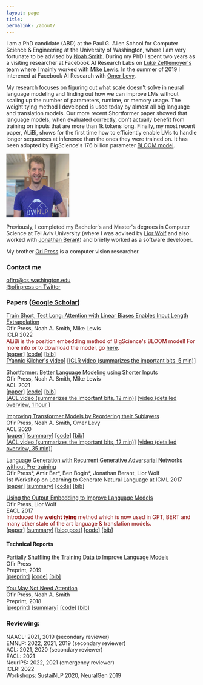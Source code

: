 ```yaml
---
layout: page
title: 
permalink: /about/
---
```


I am a PhD candidate (ABD) at the Paul G. Allen School for Computer Science & Engineering at the University of Washington, where I am very fortunate to be advised by [Noah Smith](https://homes.cs.washington.edu/~nasmith/). 
During my PhD I spent two years as a visiting researcher at Facebook AI Research Labs on [Luke Zettlemoyer's](https://www.cs.washington.edu/people/faculty/lsz) team where I mainly worked with [Mike Lewis](https://ai.facebook.com/people/mike-lewis/). In the summer of 2019 I interened at Facebook AI Research with [Omer Levy](https://levyomer.wordpress.com/). 

My research focuses on figuring out what scale doesn't solve in neural language modeling and finding out how we can improve LMs without scaling up the number of parameters, runtime, or memory usage. The weight tying method I developed is used today by almost all big language and translation models. Our more recent Shortformer paper showed that language models, when evaluated correctly, don't actually benefit from training on inputs that are more than 1k tokens long. Finally, my most recent paper, ALiBi, shows for the first time how to efficiently enable LMs to handle longer sequences at inference than the ones they were trained on. It has been adopted by BigScience's 176 billion parameter [BLOOM model](https://huggingface.co/bigscience/bloom). 

<div class="imgcap">
<img src="/images/me.jpeg" style="width: 33%; height: 33%">
</div>

Previously, I completed my Bachelor's and Master's degrees in Computer Science at Tel Aviv University (where I was advised by [Lior Wolf](http://www.cs.tau.ac.il/~wolf/) and also worked with [Jonathan Berant](http://www.cs.tau.ac.il/~joberant/)) and briefly worked as a software developer. 

My brother [Ori Press](https://oripress.com/) is a computer vision researcher. 

### Contact me

[ofirp@cs.washington.edu](mailto:ofirp@cs.washington.edu)
<br>
[@ofirpress on Twitter](https://twitter.com/OfirPress)

### Papers ([Google Scholar](https://scholar.google.com/citations?user=LeHa8psAAAAJ))

[Train Short, Test Long: Attention with Linear Biases Enables Input Length Extrapolation](https://openreview.net/forum?id=R8sQPpGCv0) <br>
Ofir Press, Noah A. Smith, Mike Lewis <br>
ICLR 2022 <br>
<span style="color:DarkRed">ALiBi is the position embedding method of BigScience's BLOOM model! For more info or to download the model, go [here](https://huggingface.co/bigscience/bloom).</span> <br>
[[paper]](https://openreview.net/pdf?id=R8sQPpGCv0) [[code]](https://github.com/ofirpress/attention_with_linear_biases) [[bib]](https://github.com/ofirpress/attention_with_linear_biases#citation) <br>
[[Yannic Kilcher's video]](https://www.youtube.com/watch?v=-Kgxv64aG3o) 
[[ICLR video (summarizes the important bits, 5 min)]](https://iclr.cc/virtual/2022/poster/6261)<br>

[Shortformer: Better Language Modeling using Shorter Inputs](https://aclanthology.org/2021.acl-long.427/) <br>
Ofir Press, Noah A. Smith, Mike Lewis <br>
ACL 2021 <br>
[[paper]](https://aclanthology.org/2021.acl-long.427.pdf) [[code]](https://github.com/ofirpress/shortformer) [[bib]](https://aclanthology.org/2021.acl-long.427.bib) <br> 
[[ACL video (summarizes the important bits, 12 min)]](https://screencast-o-matic.com/watch/cr1ZexV1tlA) 
[[video (detailed overview, 1 hour ]](https://www.youtube.com/watch?v=j9gl4txW4xo)<br>

[Improving Transformer Models by Reordering their Sublayers](https://www.aclweb.org/anthology/2020.acl-main.270/) <br>
Ofir Press, Noah A. Smith, Omer Levy <br>
ACL 2020 <br>
[[paper]](https://www.aclweb.org/anthology/2020.acl-main.270.pdf) [[summary]](https://ofir.io/Improving-Transformer-Models-by-Reordering-their-Sublayers/) [[code]](https://github.com/ofirpress/sandwich_transformer)  [[bib]](https://www.aclweb.org/anthology/2020.acl-main.270.bib) <br>
[[ACL video (summarizes the important bits, 12 min)]](https://slideslive.com/38928925/improving-transformer-models-by-reordering-their-sublayers) [[video (detailed overview, 35 min)]](https://www.youtube.com/watch?v=rFuuGEj3AhU)  <br>

[Language Generation with Recurrent Generative Adversarial Networks without Pre-training](https://arxiv.org/abs/1706.01399)  <br>
Ofir Press\*, Amir Bar\*, Ben Bogin\*, Jonathan Berant, Lior Wolf  <br>
1st Workshop on Learning to Generate Natural Language at ICML 2017 <br>
[[paper]](https://arxiv.org/abs/1706.01399) [[summary]](https://www.shortscience.org/paper?bibtexKey=journals/corr/PressBBBW17&a=ofirpress) [[code]](https://github.com/amirbar/rnn.wgan)  [[bib]](https://github.com/amirbar/rnn.wgan#reference) <br> 


[Using the Output Embedding to Improve Language Models](https://www.aclweb.org/anthology/E17-2025) <br>
Ofir Press, Lior Wolf <br>
EACL 2017 <br>
<span style="color:DarkRed">Introduced the **weight tying** method which is now used in GPT, BERT and many other state of the art language & translation models.</span> <br>
[[paper]](https://www.aclweb.org/anthology/E17-2025.pdf) [[summary]](https://www.shortscience.org/paper?bibtexKey=10.18653/v1/e17-2025&a=ofirpress) [[blog post]](https://ofir.io/Neural-Language-Modeling-From-Scratch/#weight-tying)  [[code]](https://github.com/ofirpress/UsingTheOutputEmbedding)  [[bib]](https://www.aclweb.org/anthology/E17-2025.bib) <br> 


#### Technical Reports
[Partially Shuffling the Training Data to Improve Language Models](https://arxiv.org/abs/1903.04167) <br>
Ofir Press <br>
Preprint, 2019 <br>
[[preprint]](https://arxiv.org/abs/1903.04167) [[code]](https://github.com/ofirpress/PartialShuffle) [[bib]](https://github.com/ofirpress/PartialShuffle#reference) <br>

[You May Not Need Attention](https://arxiv.org/abs/1810.13409)  <br>
Ofir Press, Noah A. Smith  <br>
Preprint, 2018 <br>
[[preprint]](https://arxiv.org/abs/1810.13409) [[summary]](https://www.shortscience.org/paper?bibtexKey=journals/corr/1810.13409&a=ofirpress)  [[code]](https://github.com/ofirpress/YouMayNotNeedAttention)  [[bib]](https://github.com/ofirpress/YouMayNotNeedAttention#reference)  <br> 

### Reviewing: 
NAACL: 2021, 2019 (secondary reviewer) <br>
EMNLP: 2022, 2021, 2019 (secondary reviewer) <br>
ACL: 2021, 2020 (secondary reviewer) <br>
EACL: 2021 <br>
NeurIPS: 2022, 2021 (emergency reviewer) <br>
ICLR: 2022 <br>
Workshops: SustaiNLP 2020, NeuralGen 2019 <br>

<!--
### ofir.io
As of January 2021, this site has been accessed by more than 60,000 people from 169 countries.
-->


